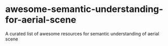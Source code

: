 # awesome-semantic-understanding-for-aerial-scene
A curated list of awesome resources for semantic understanding of aerial scene
